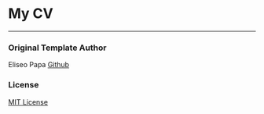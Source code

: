 # My CV

<hr />

### Original Template Author
Eliseo Papa [Github](http://github.com/elipapa)

### License
[MIT License](https://github.com/elipapa/markdown-cv/blob/master/LICENSE)
